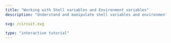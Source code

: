 ```yaml
---
title: "Working with Shell variables and Environment variables"
description: "Understand and manipulate shell variables and environment variables for improved workflows."

svg: /circuit.svg

type: "interactive tutorial"
---
```

